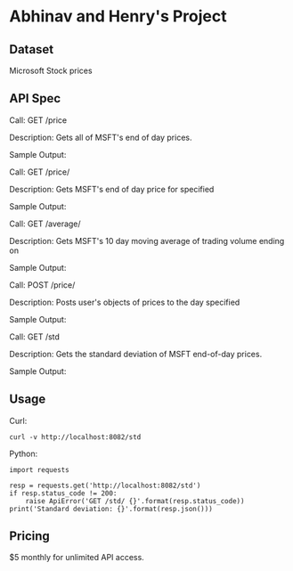 # Abhinav and Henry's Project

## Dataset

Microsoft Stock prices

## API Spec

Call: GET /price

Description: Gets all of MSFT's end of day prices.

Sample Output:


Call: GET /price/<day>

Description: Gets MSFT's end of day price for specified <day>

Sample Output:

Call: GET /average/<endDay>

Description: Gets MSFT's 10 day moving average of trading volume ending on <endDay>

Sample Output:


Call: POST /price/<day>

Description: Posts user's objects of prices to the day specified

Sample Output:


Call: GET /std

Description: Gets the standard deviation of MSFT end-of-day prices.

Sample Output:


## Usage

Curl: 

```curl -v http://localhost:8082/std```

Python:

```
import requests

resp = requests.get('http://localhost:8082/std')
if resp.status_code != 200:
    raise ApiError('GET /std/ {}'.format(resp.status_code))
print('Standard deviation: {}'.format(resp.json()))
```

## Pricing

$5 monthly for unlimited API access.

